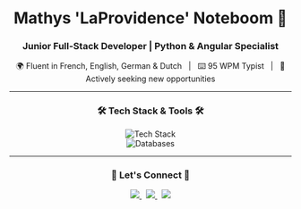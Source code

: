 <div align="center">

# Mathys 'LaProvidence' Noteboom 👋

### Junior Full-Stack Developer | Python & Angular Specialist

<p>
  🌍 Fluent in French, English, German & Dutch &nbsp;&nbsp;|&nbsp;&nbsp; ⌨️ 95 WPM Typist &nbsp;&nbsp;|&nbsp;&nbsp; 🌱 Actively seeking new opportunities
</p>

---

### 🛠️ Tech Stack & Tools 🛠️

<p>
  <img src="https://skillicons.dev/icons?i=python,flask,django,angular,ts,js,html,css,tailwind,c,cs,ruby&perline=6" alt="Tech Stack" />
  <br>
  <img src="https://skillicons.dev/icons?i=postgres,mysql,sqlalchemy,blender,discord,linux&perline=6" alt="Databases" />
</p>

---

### 🔗 Let's Connect 🔗

<p>
  <a href="https://www.linkedin.com/in/mathys-noteboom-357b14344/" target="_blank">
    <img src="https://img.shields.io/badge/LinkedIn-0077B5?style=for-the-badge&logo=linkedin&logoColor=white"/>
  </a>
  &nbsp;
  <a href="https://github.com/LA189825" target="_blank">
    <img src="https://img.shields.io/badge/GitHub-181717?style=for-the-badge&logo=github&logoColor=white"/>
  </a>
  &nbsp;
  <!-- Remplace par ton email ! -->
  <a href="mailto:ton.email@example.com" target="_blank">
    <img src="https://img.shields.io/badge/Email-D14836?style=for-the-badge&logo=gmail&logoColor=white"/>
  </a>
</p>
